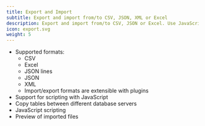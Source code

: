 ```yaml
---
title: Export and Import
subtitle: Export and import from/to CSV, JSON, XML or Excel
description: Export and import from/to CSV, JSON or Excel. Use JavaScript scripting support
icon: export.svg
weight: 5
---
```


- Supported formats: 
  * CSV
  * Excel
  * JSON lines
  * JSON
  * XML
  * Import/export formats are extensible with plugins
- Support for scripting with JavaScript
- Copy tables between different database servers
- JavaScript scripting
- Preview of imported files
